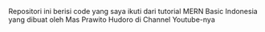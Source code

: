 Repositori ini berisi code yang saya ikuti dari tutorial MERN Basic Indonesia yang dibuat oleh Mas Prawito Hudoro di Channel Youtube-nya

